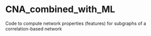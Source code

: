 # CNA_combined_with_ML
Code to compute network properties (features) for subgraphs of a correlation-based network
